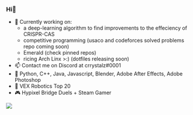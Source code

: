 ### Hi👋
- 🔭 Currently working on:
  - a deep-learning algorithm to find improvements to the effeciency of CRISPR-CAS
   - competitive programming (usaco and codeforces solved problems repo coming soon)
   - Emerald (check pinned repos)
   - ricing Arch Linx >:) (dotfiles releasing soon)
- 📫 Contact me on Discord at crrystalz#0001
- 💼 Python, C++, Java, Javascript, Blender, Adobe After Effects, Adobe Photoshop
- 🤖 VEX Robotics Top 20
- 🎮 Hypixel Bridge Duels + Steam Gamer


<a href="https://github.com/anuraghazra/github-readme-stats">
  <img align="center" src="https://github-readme-stats.vercel.app/api?username=crrystalz&show_icons=true&theme=tokyonight" />
</a>
